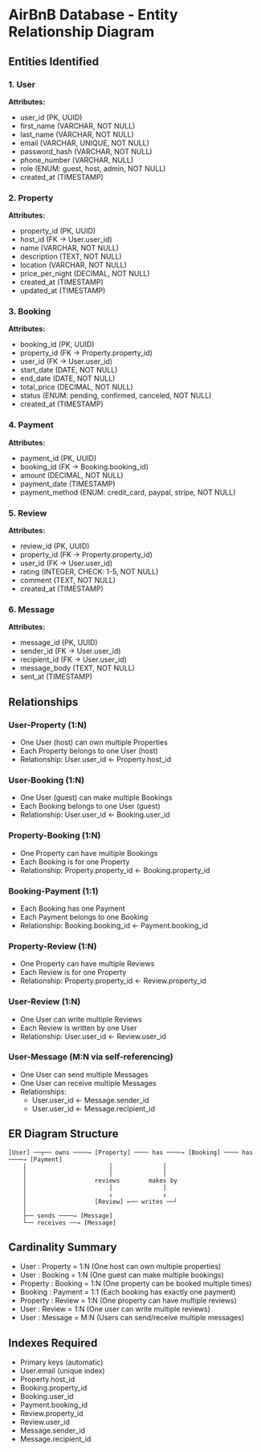 # AirBnB Database - Entity Relationship Diagram

## Entities Identified

### 1. User
**Attributes:**
- user_id (PK, UUID)
- first_name (VARCHAR, NOT NULL)
- last_name (VARCHAR, NOT NULL)
- email (VARCHAR, UNIQUE, NOT NULL)
- password_hash (VARCHAR, NOT NULL)
- phone_number (VARCHAR, NULL)
- role (ENUM: guest, host, admin, NOT NULL)
- created_at (TIMESTAMP)

### 2. Property
**Attributes:**
- property_id (PK, UUID)
- host_id (FK → User.user_id)
- name (VARCHAR, NOT NULL)
- description (TEXT, NOT NULL)
- location (VARCHAR, NOT NULL)
- price_per_night (DECIMAL, NOT NULL)
- created_at (TIMESTAMP)
- updated_at (TIMESTAMP)

### 3. Booking
**Attributes:**
- booking_id (PK, UUID)
- property_id (FK → Property.property_id)
- user_id (FK → User.user_id)
- start_date (DATE, NOT NULL)
- end_date (DATE, NOT NULL)
- total_price (DECIMAL, NOT NULL)
- status (ENUM: pending, confirmed, canceled, NOT NULL)
- created_at (TIMESTAMP)

### 4. Payment
**Attributes:**
- payment_id (PK, UUID)
- booking_id (FK → Booking.booking_id)
- amount (DECIMAL, NOT NULL)
- payment_date (TIMESTAMP)
- payment_method (ENUM: credit_card, paypal, stripe, NOT NULL)

### 5. Review
**Attributes:**
- review_id (PK, UUID)
- property_id (FK → Property.property_id)
- user_id (FK → User.user_id)
- rating (INTEGER, CHECK: 1-5, NOT NULL)
- comment (TEXT, NOT NULL)
- created_at (TIMESTAMP)

### 6. Message
**Attributes:**
- message_id (PK, UUID)
- sender_id (FK → User.user_id)
- recipient_id (FK → User.user_id)
- message_body (TEXT, NOT NULL)
- sent_at (TIMESTAMP)

## Relationships

### User-Property (1:N)
- One User (host) can own multiple Properties
- Each Property belongs to one User (host)
- Relationship: User.user_id ← Property.host_id

### User-Booking (1:N)
- One User (guest) can make multiple Bookings
- Each Booking belongs to one User (guest)
- Relationship: User.user_id ← Booking.user_id

### Property-Booking (1:N)
- One Property can have multiple Bookings
- Each Booking is for one Property
- Relationship: Property.property_id ← Booking.property_id

### Booking-Payment (1:1)
- Each Booking has one Payment
- Each Payment belongs to one Booking
- Relationship: Booking.booking_id ← Payment.booking_id

### Property-Review (1:N)
- One Property can have multiple Reviews
- Each Review is for one Property
- Relationship: Property.property_id ← Review.property_id

### User-Review (1:N)
- One User can write multiple Reviews
- Each Review is written by one User
- Relationship: User.user_id ← Review.user_id

### User-Message (M:N via self-referencing)
- One User can send multiple Messages
- One User can receive multiple Messages
- Relationships: 
  - User.user_id ← Message.sender_id
  - User.user_id ← Message.recipient_id

## ER Diagram Structure

```
[User] ──┬── owns ────→ [Property] ──── has ────→ [Booking] ──── has ────→ [Payment]
    │                       │              │
    │                       │              │
    │                   reviews        makes by
    │                       │              │
    │                       ↓              ↓
    │                   [Review] ←── writes ──┘
    │
    ├── sends ────→ [Message]
    └── receives ──→ [Message]
```

## Cardinality Summary
- User : Property = 1:N (One host can own multiple properties)
- User : Booking = 1:N (One guest can make multiple bookings)
- Property : Booking = 1:N (One property can be booked multiple times)
- Booking : Payment = 1:1 (Each booking has exactly one payment)
- Property : Review = 1:N (One property can have multiple reviews)
- User : Review = 1:N (One user can write multiple reviews)
- User : Message = M:N (Users can send/receive multiple messages)

## Indexes Required
- Primary keys (automatic)
- User.email (unique index)
- Property.host_id
- Booking.property_id
- Booking.user_id
- Payment.booking_id
- Review.property_id
- Review.user_id
- Message.sender_id
- Message.recipient_id
